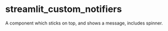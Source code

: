 # streamlit_custom_notifiers
A component which sticks on top, and shows a message, includes spinner.
